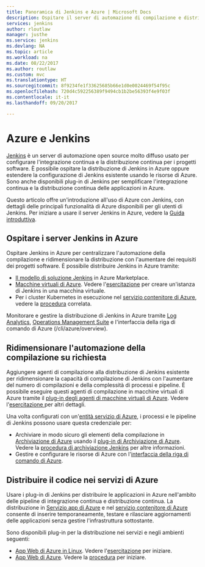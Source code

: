 ```yaml
---
title: Panoramica di Jenkins e Azure | Microsoft Docs
description: Ospitare il server di automazione di compilazione e distribuzione Jenkins in Azure e usare le risorse di calcolo e archiviazione di Azure per estendere le pipeline di integrazione continua e distribuzione continua (CI/CD).
services: jenkins
author: rloutlaw
manager: justhe
ms.service: jenkins
ms.devlang: NA
ms.topic: article
ms.workload: na
ms.date: 08/22/2017
ms.author: routlaw
ms.custom: mvc
ms.translationtype: HT
ms.sourcegitcommit: 8f9234fe1f33625685b66e1d0e0024469f54f95c
ms.openlocfilehash: 720d4c592256389f9494cb1b2be56393f4e9f03f
ms.contentlocale: it-it
ms.lasthandoff: 09/20/2017

---
```


# <a name="azure-and-jenkins"></a>Azure e Jenkins

[Jenkins](https://jenkins.io/) è un server di automazione open source molto diffuso usato per configurare l'integrazione continua e la distribuzione continua per i progetti software. È possibile ospitare la distribuzione di Jenkins in Azure oppure estendere la configurazione di Jenkins esistente usando le risorse di Azure. Sono anche disponibili plug-in di Jenkins per semplificare l'integrazione continua e la distribuzione continua delle applicazioni in Azure.

Questo articolo offre un'introduzione all'uso di Azure con Jenkins, con dettagli delle principali funzionalità di Azure disponibili per gli utenti di Jenkins. Per iniziare a usare il server Jenkins in Azure, vedere la [Guida introduttiva](install-jenkins-solution-template.md).

## <a name="host-your-jenkins-servers-in-azure"></a>Ospitare i server Jenkins in Azure

Ospitare Jenkins in Azure per centralizzare l'automazione della compilazione e ridimensionare la distribuzione con l'aumentare dei requisiti dei progetti software. È possibile distribuire Jenkins in Azure tramite:
 
- [Il modello di soluzione Jenkins](install-jenkins-solution-template.md) in Azure Marketplace.
- [Macchine virtuali di Azure](/azure/virtual-machines/linux/overview). Vedere l'[esercitazione](/azure/virtual-machines/linux/tutorial-jenkins-github-docker-cicd) per creare un'istanza di Jenkins in una macchina virtuale.
- Per i cluster Kubernetes in esecuzione nel [servizio contenitore di Azure](/azure/container-service/kubernetes/container-service-kubernetes-walkthrough), vedere la [procedura](/azure/container-service/kubernetes/container-service-kubernetes-jenkin) correlata.

Monitorare e gestire la distribuzione di Jenkins in Azure tramite [Log Analytics](/azure/log-analytics/log-analytics-overview), [Operations Management Suite](/azure/operations-management-suite/operations-management-suite-overview) e l'interfaccia della riga di comando di Azure (/cli/azure/overview).

## <a name="scale-your-build-automation-on-demand"></a>Ridimensionare l'automazione della compilazione su richiesta

Aggiungere agenti di compilazione alla distribuzione di Jenkins esistente per ridimensionare la capacità di compilazione di Jenkins con l'aumentare del numero di compilazioni e della complessità di processi e pipeline. È possibile eseguire questi agenti di compilazione in macchine virtuali di Azure tramite il [plug-in degli agenti di macchine virtuali di Azure](jenkins-azure-vm-agents.md). Vedere l'[esercitazione ](/azure/jenkins/jenkins-azure-vm-agents) per altri dettagli.

Una volta configurati con un'[entità servizio di Azure](/azure/azure-resource-manager/resource-group-overview), i processi e le pipeline di Jenkins possono usare questa credenziale per:

- Archiviare in modo sicuro gli elementi della compilazione in [Archiviazione di Azure](/azure/storage/common/storage-introduction) usando il [plug-in di Archiviazione di Azure](https://plugins.jenkins.io/windows-azure-storage). Vedere la [procedura di archiviazione Jenkins](/azure/storage/common/storage-java-jenkins-continuous-integration-solution) per altre informazioni.
- Gestire e configurare le risorse di Azure con l'[interfaccia della riga di comando di Azure](/azure/jenkins/execute-cli-jenkins-pipeline).

## <a name="deploy-your-code-into-azure-services"></a>Distribuire il codice nei servizi di Azure

Usare i plug-in di Jenkins per distribuire le applicazioni in Azure nell'ambito delle pipeline di integrazione continua e distribuzione continua. La distribuzione in [Servizio app di Azure](/azure/app-service-web/) e nel [servizio contenitore di Azure](/azure/container-service/kubernetes/) consente di inserire temporaneamente, testare e rilasciare aggiornamenti delle applicazioni senza gestire l'infrastruttura sottostante.

 Sono disponibili plug-in per la distribuzione nei servizi e negli ambienti seguenti:

- [App Web di Azure in Linux](/azure/app-service-web/app-service-linux-intro). Vedere l'[esercitazione](java-deploy-webapp-tutorial.md) per iniziare.
- [App Web di Azure](/azure/app-service/app-service-web-overview). Vedere la [procedura](deploy-Jenkins-app-service-plugin.md) per iniziare.


